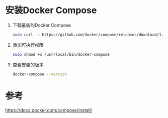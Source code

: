 # 安装Docker Compose

1. 下载最新的Docker Compose
    ```sh
    sudo curl -L https://github.com/docker/compose/releases/download/1.21.2/docker-compose-$(uname -s)-$(uname -m) -o /usr/local/bin/docker-compose
    ```
2. 添加可执行权限
    ```sh
    sudo chmod +x /usr/local/bin/docker-compose
    ```
3. 查看安装的版本
    ```sh
    docker-compose --version
    ```

# 参考

https://docs.docker.com/compose/install/
